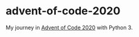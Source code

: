 # advent-of-code-2020
 My journey in [Advent of Code 2020](https://adventofcode.com/2020) with Python 3.
